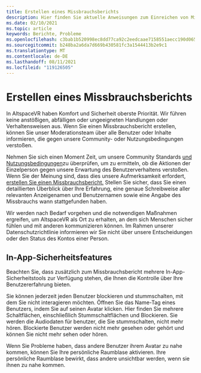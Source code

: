 ```yaml
---
title: Erstellen eines Missbrauchsberichts
description: Hier finden Sie aktuelle Anweisungen zum Einreichen von Missbrauchsberichten und In-App-Sicherheitsfeatures für AltspaceVR.
ms.date: 02/10/2021
ms.topic: article
keywords: Berichte, Probleme
ms.openlocfilehash: c3bab1b520998ec8dd77ca92c2eedcaae7158551aecc190d0654795d8b26db57
ms.sourcegitcommit: b248ba2a6da7d669b430581fc3a1544413b2e9c1
ms.translationtype: MT
ms.contentlocale: de-DE
ms.lasthandoff: 08/11/2021
ms.locfileid: "119126505"
---
```

# <a name="filing-an-abuse-report"></a>Erstellen eines Missbrauchsberichts

In AltspaceVR haben Komfort und Sicherheit oberste Priorität. Wir führen keine anstößigen, abfälligen oder ungeeigneten Handlungen oder Verhaltensweisen aus. Wenn Sie einen Missbrauchsbericht erstellen, können Sie unser Moderationsteam über alle Benutzer oder Inhalte informieren, die gegen unsere Community- oder Nutzungsbedingungen verstoßen.

Nehmen Sie sich einen Moment Zeit, um unsere Community Standards [und](community-standards.md) [Nutzungsbedingungen](https://altvr.com/terms-of-service/#:~:text=1%20Consideration.%20AltVR%20currently%20provides%20free%20access%20to,...%205%20Eligibility.%20...%206%20Additional%20Terms.%20)zu überprüfen, um zu ermitteln, ob die Aktionen der Einzelperson gegen unsere Erwartung des Benutzerverhaltens verstoßen. Wenn Sie der Meinung sind, dass dies unsere Aufmerksamkeit erfordert, [erstellen Sie einen Missbrauchsbericht.](https://help.altvr.com/hc/requests/new?ticket_form_id=360000032154) Stellen Sie sicher, dass Sie einen detaillierten Überblick über Ihre Erfahrung, eine genaue Schreibweise aller relevanten Anzeigenamen und Benutzernamen sowie eine Angabe des Missbrauchs wann stattgefunden haben. 

Wir werden nach Bedarf vorgehen und die notwendigen Maßnahmen ergreifen, um AltspaceVR als Ort zu erhalten, an dem sich Menschen sicher fühlen und mit anderen kommunizieren können. Im Rahmen unserer Datenschutzrichtlinie informieren wir Sie nicht über unsere Entscheidungen oder den Status des Kontos einer Person.

## <a name="in-app-safety-features"></a>In-App-Sicherheitsfeatures

Beachten Sie, dass zusätzlich zum Missbrauchsbericht mehrere In-App-Sicherheitstools zur Verfügung stehen, die Ihnen die Kontrolle über Ihre Benutzererfahrung bieten. 

Sie können jederzeit jeden Benutzer blockieren und stummschalten, mit dem Sie nicht interagieren möchten. Öffnen Sie das Name-Tag eines Benutzers, indem Sie auf seinen Avatar klicken. Hier finden Sie mehrere Schaltflächen, einschließlich Stummschaltflächen und Blockieren. Sie werden die Audiodaten für benutzer, die Sie stummschalten, nicht mehr hören. Blockierte Benutzer werden nicht mehr gesehen oder gehört und können Sie nicht mehr sehen oder hören. 

Wenn Sie Probleme haben, dass andere Benutzer ihrem Avatar zu nahe kommen, können Sie Ihre persönliche Raumblase aktivieren. Ihre persönliche Raumblase bewirkt, dass andere unsichtbar werden, wenn sie ihnen zu nahe kommen. 